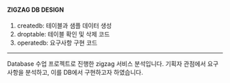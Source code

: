 #### ZIGZAG DB DESIGN
1. createdb: 테이블과 샘플 데이터 생성
2. droptable: 테이블 확인 및 삭제 코드
3. operatedb: 요구사항 구현 코드

---

Database 수업 프로젝트로 진행한 zigzag 서비스 분석입니다. 기획자 관점에서 요구사항을 분석하고, 이를 DB에서 구현하고자 하였습니다.
